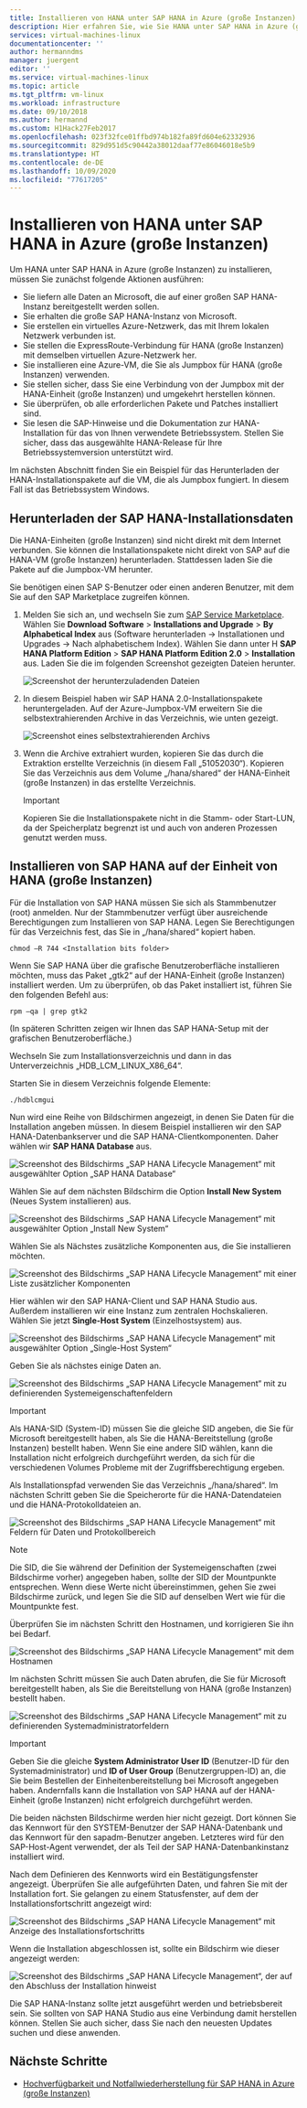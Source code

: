 ```yaml
---
title: Installieren von HANA unter SAP HANA in Azure (große Instanzen) | Microsoft-Dokumentation
description: Hier erfahren Sie, wie Sie HANA unter SAP HANA in Azure (große Instanzen) installieren.
services: virtual-machines-linux
documentationcenter: ''
author: hermanndms
manager: juergent
editor: ''
ms.service: virtual-machines-linux
ms.topic: article
ms.tgt_pltfrm: vm-linux
ms.workload: infrastructure
ms.date: 09/10/2018
ms.author: hermannd
ms.custom: H1Hack27Feb2017
ms.openlocfilehash: 023f32fce01ffbd974b182fa89fd604e62332936
ms.sourcegitcommit: 829d951d5c90442a38012daaf77e86046018e5b9
ms.translationtype: HT
ms.contentlocale: de-DE
ms.lasthandoff: 10/09/2020
ms.locfileid: "77617205"
---
```

# <a name="install-hana-on-sap-hana-on-azure-large-instances"></a>Installieren von HANA unter SAP HANA in Azure (große Instanzen)

Um HANA unter SAP HANA in Azure (große Instanzen) zu installieren, müssen Sie zunächst folgende Aktionen ausführen:
- Sie liefern alle Daten an Microsoft, die auf einer großen SAP HANA-Instanz bereitgestellt werden sollen.
- Sie erhalten die große SAP HANA-Instanz von Microsoft.
- Sie erstellen ein virtuelles Azure-Netzwerk, das mit Ihrem lokalen Netzwerk verbunden ist.
- Sie stellen die ExpressRoute-Verbindung für HANA (große Instanzen) mit demselben virtuellen Azure-Netzwerk her.
- Sie installieren eine Azure-VM, die Sie als Jumpbox für HANA (große Instanzen) verwenden.
- Sie stellen sicher, dass Sie eine Verbindung von der Jumpbox mit der HANA-Einheit (große Instanzen) und umgekehrt herstellen können.
- Sie überprüfen, ob alle erforderlichen Pakete und Patches installiert sind.
- Sie lesen die SAP-Hinweise und die Dokumentation zur HANA-Installation für das von Ihnen verwendete Betriebssystem. Stellen Sie sicher, dass das ausgewählte HANA-Release für Ihre Betriebssystemversion unterstützt wird.

Im nächsten Abschnitt finden Sie ein Beispiel für das Herunterladen der HANA-Installationspakete auf die VM, die als Jumpbox fungiert. In diesem Fall ist das Betriebssystem Windows.

## <a name="download-the-sap-hana-installation-bits"></a>Herunterladen der SAP HANA-Installationsdaten
Die HANA-Einheiten (große Instanzen) sind nicht direkt mit dem Internet verbunden. Sie können die Installationspakete nicht direkt von SAP auf die HANA-VM (große Instanzen) herunterladen. Stattdessen laden Sie die Pakete auf die Jumpbox-VM herunter.

Sie benötigen einen SAP S-Benutzer oder einen anderen Benutzer, mit dem Sie auf den SAP Marketplace zugreifen können.

1. Melden Sie sich an, und wechseln Sie zum [SAP Service Marketplace](https://support.sap.com/en/index.html). Wählen Sie **Download Software** > **Installations and Upgrade** > **By Alphabetical Index** aus (Software herunterladen -> Installationen und Upgrades -> Nach alphabetischem Index). Wählen Sie dann unter H **SAP HANA Platform Edition** > **SAP HANA Platform Edition 2.0** > **Installation** aus. Laden Sie die im folgenden Screenshot gezeigten Dateien herunter.

   ![Screenshot der herunterzuladenden Dateien](./media/hana-installation/image16_download_hana.PNG)

2. In diesem Beispiel haben wir SAP HANA 2.0-Installationspakete heruntergeladen. Auf der Azure-Jumpbox-VM erweitern Sie die selbstextrahierenden Archive in das Verzeichnis, wie unten gezeigt.

   ![Screenshot eines selbstextrahierenden Archivs](./media/hana-installation/image17_extract_hana.PNG)

3. Wenn die Archive extrahiert wurden, kopieren Sie das durch die Extraktion erstellte Verzeichnis (in diesem Fall „51052030“). Kopieren Sie das Verzeichnis aus dem Volume „/hana/shared“ der HANA-Einheit (große Instanzen) in das erstellte Verzeichnis.

   > [!Important]
   > Kopieren Sie die Installationspakete nicht in die Stamm- oder Start-LUN, da der Speicherplatz begrenzt ist und auch von anderen Prozessen genutzt werden muss.


## <a name="install-sap-hana-on-the-hana-large-instance-unit"></a>Installieren von SAP HANA auf der Einheit von HANA (große Instanzen)
Für die Installation von SAP HANA müssen Sie sich als Stammbenutzer (root) anmelden. Nur der Stammbenutzer verfügt über ausreichende Berechtigungen zum Installieren von SAP HANA. Legen Sie Berechtigungen für das Verzeichnis fest, das Sie in „/hana/shared“ kopiert haben.

```
chmod –R 744 <Installation bits folder>
```

Wenn Sie SAP HANA über die grafische Benutzeroberfläche installieren möchten, muss das Paket „gtk2“ auf der HANA-Einheit (große Instanzen) installiert werden. Um zu überprüfen, ob das Paket installiert ist, führen Sie den folgenden Befehl aus:

```
rpm –qa | grep gtk2
```

(In späteren Schritten zeigen wir Ihnen das SAP HANA-Setup mit der grafischen Benutzeroberfläche.)

Wechseln Sie zum Installationsverzeichnis und dann in das Unterverzeichnis „HDB_LCM_LINUX_X86_64“. 

Starten Sie in diesem Verzeichnis folgende Elemente:

```
./hdblcmgui 
```
Nun wird eine Reihe von Bildschirmen angezeigt, in denen Sie Daten für die Installation angeben müssen. In diesem Beispiel installieren wir den SAP HANA-Datenbankserver und die SAP HANA-Clientkomponenten. Daher wählen wir **SAP HANA Database** aus.

![Screenshot des Bildschirms „SAP HANA Lifecycle Management“ mit ausgewählter Option „SAP HANA Database“](./media/hana-installation/image18_hana_selection.PNG)

Wählen Sie auf dem nächsten Bildschirm die Option **Install New System** (Neues System installieren) aus.

![Screenshot des Bildschirms „SAP HANA Lifecycle Management“ mit ausgewählter Option „Install New System“](./media/hana-installation/image19_select_new.PNG)

Wählen Sie als Nächstes zusätzliche Komponenten aus, die Sie installieren möchten.

![Screenshot des Bildschirms „SAP HANA Lifecycle Management“ mit einer Liste zusätzlicher Komponenten](./media/hana-installation/image20_select_components.PNG)

Hier wählen wir den SAP HANA-Client und SAP HANA Studio aus. Außerdem installieren wir eine Instanz zum zentralen Hochskalieren. Wählen Sie jetzt **Single-Host System** (Einzelhostsystem) aus. 

![Screenshot des Bildschirms „SAP HANA Lifecycle Management“ mit ausgewählter Option „Single-Host System“](./media/hana-installation/image21_single_host.PNG)

Geben Sie als nächstes einige Daten an.

![Screenshot des Bildschirms „SAP HANA Lifecycle Management“ mit zu definierenden Systemeigenschaftenfeldern](./media/hana-installation/image22_provide_sid.PNG)

> [!Important]
> Als HANA-SID (System-ID) müssen Sie die gleiche SID angeben, die Sie für Microsoft bereitgestellt haben, als Sie die HANA-Bereitstellung (große Instanzen) bestellt haben. Wenn Sie eine andere SID wählen, kann die Installation nicht erfolgreich durchgeführt werden, da sich für die verschiedenen Volumes Probleme mit der Zugriffsberechtigung ergeben.

Als Installationspfad verwenden Sie das Verzeichnis „/hana/shared“. Im nächsten Schritt geben Sie die Speicherorte für die HANA-Datendateien und die HANA-Protokolldateien an.


![Screenshot des Bildschirms „SAP HANA Lifecycle Management“ mit Feldern für Daten und Protokollbereich](./media/hana-installation/image23_provide_log.PNG)

> [!Note]
> Die SID, die Sie während der Definition der Systemeigenschaften (zwei Bildschirme vorher) angegeben haben, sollte der SID der Mountpunkte entsprechen. Wenn diese Werte nicht übereinstimmen, gehen Sie zwei Bildschirme zurück, und legen Sie die SID auf denselben Wert wie für die Mountpunkte fest.

Überprüfen Sie im nächsten Schritt den Hostnamen, und korrigieren Sie ihn bei Bedarf. 

![Screenshot des Bildschirms „SAP HANA Lifecycle Management“ mit dem Hostnamen](./media/hana-installation/image24_review_host_name.PNG)

Im nächsten Schritt müssen Sie auch Daten abrufen, die Sie für Microsoft bereitgestellt haben, als Sie die Bereitstellung von HANA (große Instanzen) bestellt haben. 

![Screenshot des Bildschirms „SAP HANA Lifecycle Management“ mit zu definierenden Systemadministratorfeldern](./media/hana-installation/image25_provide_guid.PNG)

> [!Important]
> Geben Sie die gleiche **System Administrator User ID** (Benutzer-ID für den Systemadministrator) und **ID of User Group** (Benutzergruppen-ID) an, die Sie beim Bestellen der Einheitenbereitstellung bei Microsoft angegeben haben. Andernfalls kann die Installation von SAP HANA auf der HANA-Einheit (große Instanzen) nicht erfolgreich durchgeführt werden.

Die beiden nächsten Bildschirme werden hier nicht gezeigt. Dort können Sie das Kennwort für den SYSTEM-Benutzer der SAP HANA-Datenbank und das Kennwort für den sapadm-Benutzer angeben. Letzteres wird für den SAP-Host-Agent verwendet, der als Teil der SAP HANA-Datenbankinstanz installiert wird.

Nach dem Definieren des Kennworts wird ein Bestätigungsfenster angezeigt. Überprüfen Sie alle aufgeführten Daten, und fahren Sie mit der Installation fort. Sie gelangen zu einem Statusfenster, auf dem der Installationsfortschritt angezeigt wird:

![Screenshot des Bildschirms „SAP HANA Lifecycle Management“ mit Anzeige des Installationsfortschritts](./media/hana-installation/image27_show_progress.PNG)

Wenn die Installation abgeschlossen ist, sollte ein Bildschirm wie dieser angezeigt werden:

![Screenshot des Bildschirms „SAP HANA Lifecycle Management“, der auf den Abschluss der Installation hinweist](./media/hana-installation/image28_install_finished.PNG)

Die SAP HANA-Instanz sollte jetzt ausgeführt werden und betriebsbereit sein. Sie sollten von SAP HANA Studio aus eine Verbindung damit herstellen können. Stellen Sie auch sicher, dass Sie nach den neuesten Updates suchen und diese anwenden.


## <a name="next-steps"></a>Nächste Schritte

- [Hochverfügbarkeit und Notfallwiederherstellung für SAP HANA in Azure (große Instanzen)](hana-overview-high-availability-disaster-recovery.md)

